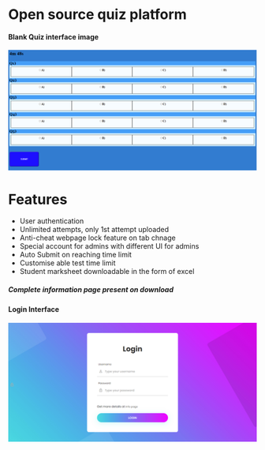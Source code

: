 <h1> Open source quiz platform</h1>

<h4>Blank Quiz interface image</h4>
<img src="https://raw.githubusercontent.com/Bikram-ghuku/quizwebsite/V1.0-alpha/assests/quiz_interface.png">

<h1>Features</h1>
<ul>
	<li>User authentication</li>
	<li>Unlimited attempts, only 1st attempt uploaded</li>
	<li>Anti-cheat webpage lock feature on tab chnage</li>
	<li>Special account for admins with different UI for admins</li>
	<li>Auto Submit on reaching time limit</li>
	<li>Customise able test time limit</li>
	<li>Student marksheet downloadable in the form of excel</li>
</ul>

<h5>Complete information page present on download</h5>

<h4>Login Interface</h4>
<img src="https://raw.githubusercontent.com/Bikram-ghuku/quizwebsite/V1.0-alpha/assests/login.png">

